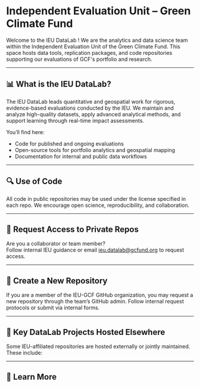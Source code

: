 # Independent Evaluation Unit – Green Climate Fund

Welcome to the IEU DataLab ! 
We are the analytics and data science team within the Independent Evaluation Unit of the Green Climate Fund. This space hosts data tools, replication packages, and code repositories supporting our evaluations of GCF's portfolio and research.

---

## 📊 What is the IEU DataLab?

The IEU DataLab leads quantitative and geospatial work for rigorous, evidence-based evaluations conducted by the IEU. We maintain and analyze high-quality datasets, apply advanced analytical methods, and support learning through real-time impact assessments.

You’ll find here:
- Code for published and ongoing evaluations
- Open-source tools for portfolio analytics and geospatial mapping
- Documentation for internal and public data workflows

---

## 🔍 Use of Code

All code in public repositories may be used under the license specified in each repo. We encourage open science, reproducibility, and collaboration.

---

## 🔐 Request Access to Private Repos

Are you a collaborator or team member?  
Follow internal IEU guidance or email [ieu.datalab@gcfund.org](mailto:ieu.datalab@gcfund.org) to request access.

---

## 🧰 Create a New Repository

If you are a member of the IEU-GCF GitHub organization, you may request a new repository through the team’s GitHub admin. Follow internal request protocols or submit via internal forms.

---

## 📁 Key DataLab Projects Hosted Elsewhere

Some IEU-affiliated repositories are hosted externally or jointly maintained. These include:


---

## 🔗 Learn More

